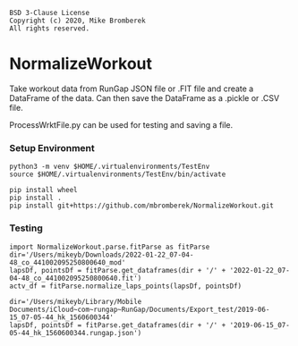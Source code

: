 ```
BSD 3-Clause License
Copyright (c) 2020, Mike Bromberek
All rights reserved.
```
# NormalizeWorkout

Take workout data from RunGap JSON file or .FIT file and create a DataFrame of the data. Can then save the DataFrame as a .pickle or .CSV file.

ProcessWrktFile.py can be used for testing and saving a file.

### Setup Environment
```
python3 -m venv $HOME/.virtualenvironments/TestEnv
source $HOME/.virtualenvironments/TestEnv/bin/activate

pip install wheel
pip install .
pip install git+https://github.com/mbromberek/NormalizeWorkout.git
```

### Testing
```
import NormalizeWorkout.parse.fitParse as fitParse
dir='/Users/mikeyb/Downloads/2022-01-22_07-04-48_co_441002095250800640_mod'
lapsDf, pointsDf = fitParse.get_dataframes(dir + '/' + '2022-01-22_07-04-48_co_441002095250800640.fit')
actv_df = fitParse.normalize_laps_points(lapsDf, pointsDf)

dir='/Users/mikeyb/Library/Mobile Documents/iCloud~com~rungap~RunGap/Documents/Export_test/2019-06-15_07-05-44_hk_1560600344'
lapsDf, pointsDf = fitParse.get_dataframes(dir + '/' + '2019-06-15_07-05-44_hk_1560600344.rungap.json')
```
